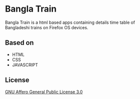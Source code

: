 Bangla Train
===============

Bangla Train is a html based apps containing details time table of Bangladeshi trains on Firefox OS devices.


Based on
--------

 * HTML
 * CSS
 * JAVASCRIPT


License
-------

[GNU Affero General Public License 3.0](http://www.gnu.org/licenses/agpl-3.0.html)
